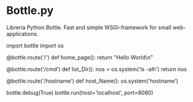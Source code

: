 Bottle.py
=========

  Libreria Python Bottle. 
  Fast and simple WSGI-framework for small web-applications.

import bottle
import os

@bottle.route('/')
def home_page():
	return "Hello World\n"

@bottle.route('/cmd')
def list_Dir():
	nos = os.system('ls -alh')
	return nos

@bottle.route('/hostname')
def host_Name():
	os.system('hostname')
	
bottle.debug(True)
bottle.run(host='localhost', port=8080)


